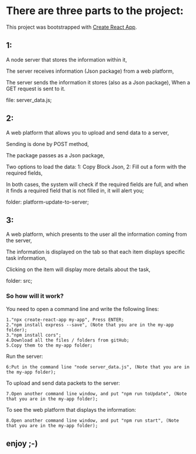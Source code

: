 


# There are three parts to the project:

This project was bootstrapped with [Create React App](https://github.com/facebook/create-react-app).

## 1:

A node server that stores the information within it,

The server receives information (Json package) from a web platform,

The server sends the information it stores (also as a Json package), When a GET request is sent to it.

file:
    server_data.js;

## 2:

A web platform that allows you to upload and send data to a server,

Sending is done by POST method,

The package passes as a Json package,

Two options to load the data:
    1: Copy Block Json,
    2: Fill out a form with the required fields,

In both cases, the system will check if the required fields are full, and when it finds a required field that is not filled in, it will alert you;

folder:
    platform-update-to-server;

## 3:

A web platform, which presents to the user all the information coming from the server,

The information is displayed on the tab so that each item displays specific task information,

Clicking on the item will display more details about the task,

folder:
    src;

### So how will it work?

You need to open a command line and write the following lines:

    1."npx create-react-app my-app", Press ENTER;
    2."npm install express --save", (Note that you are in the my-app folder);
    3."npm install cors";
    4.Download all the files / folders from gitHub;
    5.Copy them to the my-app folder;

Run the server:

    6:Put in the command line "node server_data.js", (Note that you are in the my-app folder);

To upload and send data packets to the server:

    7.Open another command line window, and put "npm run toUpdate", (Note that you are in the my-app folder);

To see the web platform that displays the information:

    8.Open another command line window, and put "npm run start", (Note that you are in the my-app folder);

## enjoy ;-)
